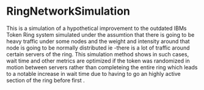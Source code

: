 # RingNetworkSimulation

This is a simulation of a hypothetical improvement to the outdated IBMs Token Ring system simulated under the assumtion that there is going to be heavy traffic under some nodes
and the weight and intensity around that node is going to be normally distributed ie -there is a lot of traffic around certain servers of the ring. This simulation method shows in 
such cases, wait time and other metrics are optimized if the token was randomized in motion between servers rather than completeing the entire ring which leads to a notable 
increase in wait time due to having to go an highly active section of the ring before first .
